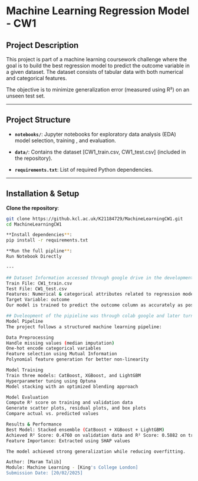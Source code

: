 # Machine Learning Regression Model - CW1

## Project Description
This project is part of a machine learning coursework challenge where the goal is to build the best regression model to predict the outcome variable in a given dataset. The dataset consists of tabular data with both numerical and categorical features.

The objective is to minimize generalization error (measured using R²) on an unseen test set.

---

## Project Structure

- **`notebooks/`**: Jupyter notebooks for exploratory data analysis (EDA) model selection, training , and evaluation.

- **`data/`**: Contains the dataset [CW1_train.csv, CW1_test.csv] (included in the repository).

- **`requirements.txt`**: List of required Python dependencies.

---

## Installation & Setup
**Clone the repository**:
```bash
git clone https://github.kcl.ac.uk/K21184729/MachineLearningCW1.git
cd MachineLearningCW1

**Install dependencies**:
pip install -r requirements.txt

**Run the full pipline**:
Run Notebook Directly

---

## Dataset Information accessed through google drive in the development of the project.
Train File: CW1_train.csv
Test File: CW1_test.csv
Features: Numerical & categorical attributes related to regression modeling.
Target Variable: outcome
Our model is trained to predict the outcome column as accurately as possible.

## Dveleopment of the pipieline was through colab google and later turned into python scripts.
Model Pipeline
The project follows a structured machine learning pipeline:

Data Preprocessing
Handle missing values (median imputation)
One-hot encode categorical variables
Feature selection using Mutual Information
Polynomial feature generation for better non-linearity

Model Training
Train three models: CatBoost, XGBoost, and LightGBM
Hyperparameter tuning using Optuna
Model stacking with an optimized blending approach

Model Evaluation
Compute R² score on training and validation data
Generate scatter plots, residual plots, and box plots
Compare actual vs. predicted values

Results & Performance
Best Model: Stacked ensemble (CatBoost + XGBoost + LightGBM)
Achieved R² Score: 0.4760 on validation data and R² Score: 0.5882 on training data
Feature Importance: Extracted using SHAP values

The model achieved strong generalization while reducing overfitting.

Author: [Maram Talib]
Module: Machine Learning - [King's College London]
Submission Date: [20/02/2025]
